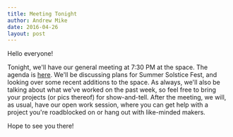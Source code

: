 ```yaml
---
title: Meeting Tonight
author: Andrew Mike
date: 2016-04-26
layout: post
---
```


Hello everyone! 

Tonight, we'll have our general meeting at 7:30 PM at the space. The agenda is [here](https://wiki.hacksburg.org/meetings:2016-04-26_general_meeting). We'll be discussing plans for Summer Solstice Fest, and looking over some recent additions to the space. As always, we'll also be talking about what we've worked on the past week, so feel free to bring your projects (or pics thereof) for show-and-tell. After the meeting, we will, as usual, have our open work session, where you can get help with a project you're roadblocked on or hang out with like-minded makers.

Hope to see you there!
